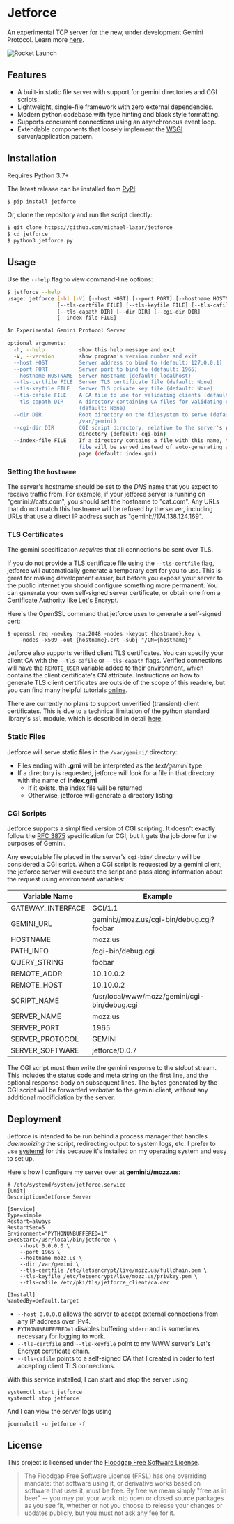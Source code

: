 # Jetforce

An experimental TCP server for the new, under development Gemini Protocol.
Learn more [here](https://gopher.commons.host/gopher://zaibatsu.circumlunar.space/1/~solderpunk/gemini).

![Rocket Launch](resources/rocket.jpg)

## Features

- A built-in static file server with support for gemini directories and
  CGI scripts.
- Lightweight, single-file framework with zero external dependencies.  
- Modern python codebase with type hinting and black style formatting.
- Supports concurrent connections using an asynchronous event loop.
- Extendable components that loosely implement the [WSGI](https://en.wikipedia.org/wiki/Web_Server_Gateway_Interface)
  server/application pattern.

## Installation

Requires Python 3.7+

The latest release can be installed from [PyPI](https://pypi.org/project/Jetforce/):

```bash
$ pip install jetforce
```

Or, clone the repository and run the script directly:

```bash
$ git clone https://github.com/michael-lazar/jetforce
$ cd jetforce
$ python3 jetforce.py
```

## Usage

Use the ``--help`` flag to view command-line options:

```bash
$ jetforce --help
usage: jetforce [-h] [-V] [--host HOST] [--port PORT] [--hostname HOSTNAME]
                [--tls-certfile FILE] [--tls-keyfile FILE] [--tls-cafile FILE]
                [--tls-capath DIR] [--dir DIR] [--cgi-dir DIR]
                [--index-file FILE]

An Experimental Gemini Protocol Server

optional arguments:
  -h, --help           show this help message and exit
  -V, --version        show program's version number and exit
  --host HOST          Server address to bind to (default: 127.0.0.1)
  --port PORT          Server port to bind to (default: 1965)
  --hostname HOSTNAME  Server hostname (default: localhost)
  --tls-certfile FILE  Server TLS certificate file (default: None)
  --tls-keyfile FILE   Server TLS private key file (default: None)
  --tls-cafile FILE    A CA file to use for validating clients (default: None)
  --tls-capath DIR     A directory containing CA files for validating clients
                       (default: None)
  --dir DIR            Root directory on the filesystem to serve (default:
                       /var/gemini)
  --cgi-dir DIR        CGI script directory, relative to the server's root
                       directory (default: cgi-bin)
  --index-file FILE    If a directory contains a file with this name, that
                       file will be served instead of auto-generating an index
                       page (default: index.gmi)
```

### Setting the ``hostname``

The server's hostname should be set to the *DNS* name that you expect to
receive traffic from. For example, if your jetforce server is running on
"gemini://cats.com", you should set the hostname to "cat.com". Any URLs
that do not match this hostname will be refused by the server, including
URLs that use a direct IP address such as "gemini://174.138.124.169".

### TLS Certificates

The gemini specification *requires* that all connections be sent over TLS.

If you do not provide a TLS certificate file using the ``--tls-certfile`` flag,
jetforce will automatically generate a temporary cert for you to use. This is
great for making development easier, but before you expose your server to the
public internet you should configure something more permanent. You can generate
your own self-signed server certificate, or obtain one from a Certificate
Authority like [Let's Encrypt](https://letsencrypt.org).

Here's the OpenSSL command that jetforce uses to generate a self-signed cert:

```
$ openssl req -newkey rsa:2048 -nodes -keyout {hostname}.key \
    -nodes -x509 -out {hostname}.crt -subj "/CN={hostname}"
```

Jetforce also supports verified client TLS certificates. You can specify your
client CA with the ``--tls-cafile`` or ``--tls-capath`` flags. Verified
connections will have the ``REMOTE_USER`` variable added to their environment,
which contains the client certificate's CN attribute. Instructions on how to
generate TLS client certificates are outside of the scope of this readme, but
you can find many helpful tutorials
[online](https://portal.mozz.us/?url=gemini%3A%2F%2Fmozz.us%2Fjournal%2F2019-08-21.txt).

There are currently no plans to support unverified (transient) client
certificates. This is due to a technical limitation of the python standard
library's ``ssl`` module, which is described in detail 
[here](https://portal.mozz.us/?url=gemini%3A%2F%2Fmozz.us%2Fjournal%2F2019-08-21.txt).

### Static Files

Jetforce will serve static files in the ``/var/gemini/`` directory:

- Files ending with **.gmi** will be interpreted as the *text/gemini* type
- If a directory is requested, jetforce will look for a file in that directory
  with the name of **index.gmi**
  - If it exists, the index file will be returned
  - Otherwise, jetforce will generate a directory listing

### CGI Scripts

Jetforce supports a simplified version of CGI scripting. It doesn't
exactly follow the [RFC 3875](https://tools.ietf.org/html/rfc3875)
specification for CGI, but it gets the job done for the purposes of Gemini.

Any executable file placed in the server's ``cgi-bin/`` directory will be
considered a CGI script. When a CGI script is requested by a gemini client,
the jetforce server will execute the script and pass along information about
the request using environment variables:

| Variable Name | Example |
| --- | --- |
| GATEWAY_INTERFACE | GCI/1.1 |
| GEMINI_URL | gemini://mozz.us/cgi-bin/debug.cgi?foobar
| HOSTNAME | mozz.us |
| PATH_INFO | /cgi-bin/debug.cgi |
| QUERY_STRING | foobar |
| REMOTE_ADDR | 10.10.0.2 |
| REMOTE_HOST | 10.10.0.2 |
| SCRIPT_NAME | /usr/local/www/mozz/gemini/cgi-bin/debug.cgi |
| SERVER_NAME | mozz.us |
| SERVER_PORT | 1965 |
| SERVER_PROTOCOL | GEMINI |
| SERVER_SOFTWARE | jetforce/0.0.7 |

The CGI script must then write the gemini response to the *stdout* stream.
This includes the status code and meta string on the first line, and the
optional response body on subsequent lines. The bytes generated by the 
CGI script will be forwarded *verbatim* to the gemini client, without any
additional modificiation by the server.

## Deployment

Jetforce is intended to be run behind a process manager that handles
*daemonizing* the script, redirecting output to system logs, etc. I prefer
to use [systemd](https://www.freedesktop.org/wiki/Software/systemd/) for this
because it's installed on my operating system and easy to set up.

Here's how I configure my server over at **gemini://mozz.us**:

```
# /etc/systemd/system/jetforce.service
[Unit]
Description=Jetforce Server

[Service]
Type=simple
Restart=always
RestartSec=5
Environment="PYTHONUNBUFFERED=1"
ExecStart=/usr/local/bin/jetforce \
    --host 0.0.0.0 \
    --port 1965 \
    --hostname mozz.us \
    --dir /var/gemini \
    --tls-certfile /etc/letsencrypt/live/mozz.us/fullchain.pem \
    --tls-keyfile /etc/letsencrypt/live/mozz.us/privkey.pem \
    --tls-cafile /etc/pki/tls/jetforce_client/ca.cer

[Install]
WantedBy=default.target
```

- ``--host 0.0.0.0`` allows the server to accept external connections from any
  IP address over IPv4.
- ``PYTHONUNBUFFERED=1`` disables buffering `stderr` and is sometimes necessary
  for logging to work.
- ``--tls-certfile`` and ``--tls-keyfile`` point to my WWW server's Let's Encrypt
  certificate chain.
- ``--tls-cafile`` points to a self-signed CA that I created in order to test
  accepting client TLS connections. 

With this service installed, I can start and stop the server using

```
systemctl start jetforce
systemctl stop jetforce
```

And I can view the server logs using

```
journalctl -u jetforce -f
```


## License

This project is licensed under the [Floodgap Free Software License](https://www.floodgap.com/software/ffsl/license.html).

> The Floodgap Free Software License (FFSL) has one overriding mandate: that software
> using it, or derivative works based on software that uses it, must be free. By free
> we mean simply "free as in beer" -- you may put your work into open or closed source
> packages as you see fit, whether or not you choose to release your changes or updates
> publicly, but you must not ask any fee for it.
